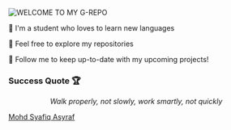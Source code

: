 ![WELCOME TO MY G-REPO](https://user-images.githubusercontent.com/82915997/229525353-055e2581-26aa-401b-8306-914ba742747c.png)

🏮 I'm a student who loves to learn new languages

🏮 Feel free to explore my repositories

🏮 Follow me to keep up-to-date with my upcoming projects!

### Success Quote 🏆
*<p style="text-align: center;">Walk properly, not slowly, work smartly, not quickly</p>*

<script src="https://platform.linkedin.com/badges/js/profile.js" async defer type="text/javascript"></script>
<div class="badge-base LI-profile-badge" data-locale="en_US" data-size="medium" data-theme="dark" data-type="VERTICAL" data-vanity="mohd-syafiq-asyraf-100762229" data-version="v1"><a class="badge-base__link LI-simple-link" href="https://my.linkedin.com/in/mohd-syafiq-asyraf-100762229?trk=profile-badge">Mohd Syafiq Asyraf</a></div>
              
